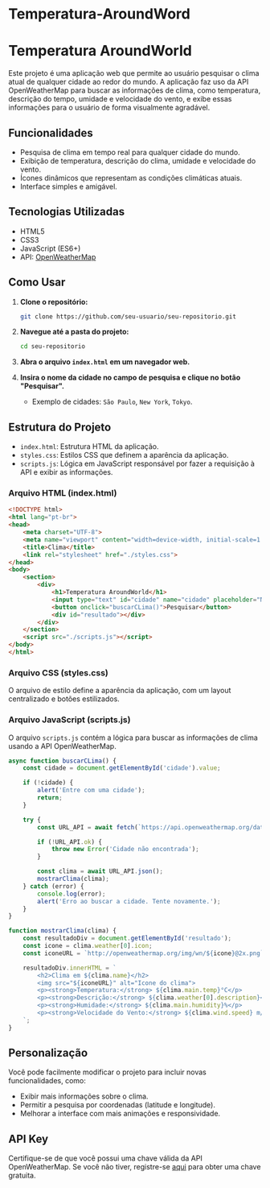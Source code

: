 # Temperatura-AroundWord

# Temperatura AroundWorld

Este projeto é uma aplicação web que permite ao usuário pesquisar o clima atual de qualquer cidade ao redor do mundo. A aplicação faz uso da API OpenWeatherMap para buscar as informações de clima, como temperatura, descrição do tempo, umidade e velocidade do vento, e exibe essas informações para o usuário de forma visualmente agradável.

## Funcionalidades

- Pesquisa de clima em tempo real para qualquer cidade do mundo.
- Exibição de temperatura, descrição do clima, umidade e velocidade do vento.
- Ícones dinâmicos que representam as condições climáticas atuais.
- Interface simples e amigável.

## Tecnologias Utilizadas

- HTML5
- CSS3
- JavaScript (ES6+)
- API: [OpenWeatherMap](https://openweathermap.org/)

## Como Usar

1. **Clone o repositório:**

   ```bash
   git clone https://github.com/seu-usuario/seu-repositorio.git
   ```

2. **Navegue até a pasta do projeto:**

   ```bash
   cd seu-repositorio
   ```

3. **Abra o arquivo `index.html` em um navegador web.**

4. **Insira o nome da cidade no campo de pesquisa e clique no botão "Pesquisar".**

   - Exemplo de cidades: `São Paulo`, `New York`, `Tokyo`.

## Estrutura do Projeto

- `index.html`: Estrutura HTML da aplicação.
- `styles.css`: Estilos CSS que definem a aparência da aplicação.
- `scripts.js`: Lógica em JavaScript responsável por fazer a requisição à API e exibir as informações.

### Arquivo HTML (index.html)

```html
<!DOCTYPE html>
<html lang="pt-br">
<head>
    <meta charset="UTF-8">
    <meta name="viewport" content="width=device-width, initial-scale=1.0">
    <title>Clima</title>
    <link rel="stylesheet" href="./styles.css">
</head>
<body>
    <section>
        <div>
            <h1>Temperatura AroundWorld</h1>
            <input type="text" id="cidade" name="cidade" placeholder="Nome da cidade">
            <button onclick="buscarCLima()">Pesquisar</button>
            <div id="resultado"></div>
        </div>
    </section>
    <script src="./scripts.js"></script>
</body>
</html>
```

### Arquivo CSS (styles.css)

O arquivo de estilo define a aparência da aplicação, com um layout centralizado e botões estilizados.

### Arquivo JavaScript (scripts.js)

O arquivo `scripts.js` contém a lógica para buscar as informações de clima usando a API OpenWeatherMap.

```javascript
async function buscarCLima() {
    const cidade = document.getElementById('cidade').value;

    if (!cidade) {
        alert('Entre com uma cidade');
        return;
    }

    try {
        const URL_API = await fetch(`https://api.openweathermap.org/data/2.5/weather?q=${cidade}&appid=160452e889d35855a40caee4a8394842&units=metric&lang=pt_br`);

        if (!URL_API.ok) {
            throw new Error('Cidade não encontrada');
        }

        const clima = await URL_API.json();
        mostrarClima(clima);
    } catch (error) {
        console.log(error);
        alert('Erro ao buscar a cidade. Tente novamente.');
    }
}

function mostrarClima(clima) {
    const resultadoDiv = document.getElementById('resultado');
    const icone = clima.weather[0].icon;
    const iconeURL = `http://openweathermap.org/img/wn/${icone}@2x.png`;

    resultadoDiv.innerHTML = `
        <h2>Clima em ${clima.name}</h2>
        <img src="${iconeURL}" alt="Icone do clima">
        <p><strong>Temperatura:</strong> ${clima.main.temp}°C</p>
        <p><strong>Descrição:</strong> ${clima.weather[0].description}</p>
        <p><strong>Humidade:</strong> ${clima.main.humidity}%</p>
        <p><strong>Velocidade do Vento:</strong> ${clima.wind.speed} m/s</p>
    `;
}
```

## Personalização

Você pode facilmente modificar o projeto para incluir novas funcionalidades, como:
- Exibir mais informações sobre o clima.
- Permitir a pesquisa por coordenadas (latitude e longitude).
- Melhorar a interface com mais animações e responsividade.

## API Key

Certifique-se de que você possui uma chave válida da API OpenWeatherMap. Se você não tiver, registre-se [aqui](https://home.openweathermap.org/users/sign_up) para obter uma chave gratuita.

